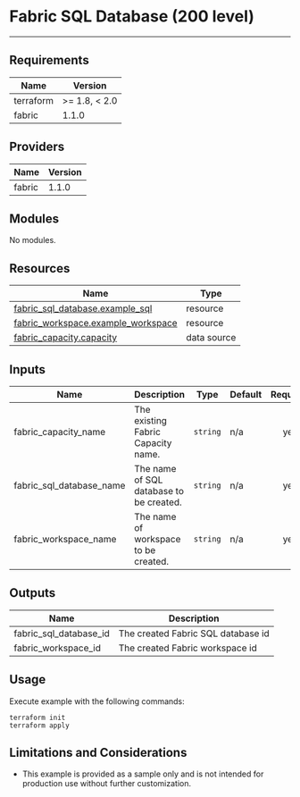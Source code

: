 <!-- BEGIN_TF_DOCS -->
# Fabric SQL Database (200 level)

---

## Requirements

| Name      | Version       |
|-----------|---------------|
| terraform | >= 1.8, < 2.0 |
| fabric    | 1.1.0         |

## Providers

| Name   | Version |
|--------|---------|
| fabric | 1.1.0   |

## Modules

No modules.

## Resources

| Name                                                                                                                          | Type        |
|-------------------------------------------------------------------------------------------------------------------------------|-------------|
| [fabric_sql_database.example_sql](https://registry.terraform.io/providers/microsoft/fabric/1.1.0/docs/resources/sql_database) | resource    |
| [fabric_workspace.example_workspace](https://registry.terraform.io/providers/microsoft/fabric/1.1.0/docs/resources/workspace) | resource    |
| [fabric_capacity.capacity](https://registry.terraform.io/providers/microsoft/fabric/1.1.0/docs/data-sources/capacity)         | data source |

## Inputs

| Name                        | Description                             | Type     | Default | Required |
|-----------------------------|-----------------------------------------|----------|---------|:--------:|
| fabric\_capacity\_name      | The existing Fabric Capacity name.      | `string` | n/a     |   yes    |
| fabric\_sql\_database\_name | The name of SQL database to be created. | `string` | n/a     |   yes    |
| fabric\_workspace\_name     | The name of workspace to be created.    | `string` | n/a     |   yes    |

## Outputs

| Name                      | Description                         |
|---------------------------|-------------------------------------|
| fabric\_sql\_database\_id | The created Fabric SQL database  id |
| fabric\_workspace\_id     | The created Fabric workspace id     |

## Usage

Execute example with the following commands:

```shell
terraform init
terraform apply
```

## Limitations and Considerations

- This example is provided as a sample only and is not intended for production use without further customization.
<!-- END_TF_DOCS -->